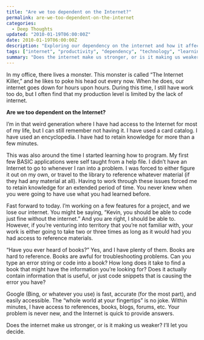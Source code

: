 ```yaml
---
title: "Are we too dependent on the Internet?"
permalink: are-we-too-dependent-on-the-internet
categories:
  - Deep Thoughts
updated: "2010-01-19T06:00:00Z"
date: 2010-01-19T06:00:00Z
description: "Exploring our dependency on the internet and how it affects our productivity and learning capabilities when we lose connectivity."
tags: ["internet", "productivity", "dependency", "technology", "learning"]
summary: "Does the internet make us stronger, or is it making us weaker?"
---
```


In my office, there lives a monster. This monster is called “The Internet Killer,” and he likes to poke his head out every now. When he does, our internet goes down for hours upon hours. During this time, I still have work too do, but I often find that my production level is limited by the lack of internet.

**Are we too dependent on the Internet?**

I’m in that weird generation where I have had access to the Internet for most of my life, but I can still remember not having it. I have used a card catalog. I have used an encyclopedia. I have had to retain knowledge for more than a few minutes.

This was also around the time I started learning how to program. My first few BASIC applications were self taught from a help file. I didn’t have an Internet to go to whenever I ran into a problem. I was forced to either figure it out on my own, or travel to the library to reference whatever material (if they had any material at all). Having to work through these issues forced me to retain knowledge for an extended period of time. You never knew when you were going to have use what you had learned before.

Fast forward to today. I’m working on a few features for a project, and we lose our internet. You might be saying, “Kevin, you should be able to code just fine without the internet.” And you are right, I should be able to. However, if you’re venturing into territory that you’re not familiar with, your work is either going to take two or three times as long as it would had you had access to reference materials.

“Have you ever heard of books?” Yes, and I have plenty of them. Books are hard to reference. Books are awful for troubleshooting problems. Can you type an error string or code into a book? How long does it take to find a book that might have the information you’re looking for? Does it actually contain information that is useful, or just code snippets that is causing the error you have?

Google (Bing, or whatever you use) is fast, accurate (for the most part), and easily accessible. The “whole world at your fingertips” is no joke. Within minutes, I have access to references, books, blogs, forums, etc. Your problem is never new, and the Internet is quick to provide answers.

Does the internet make us stronger, or is it making us weaker? I’ll let you decide.
